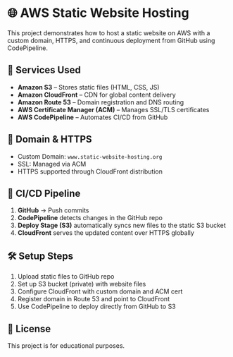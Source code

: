 # 🌐 AWS Static Website Hosting

This project demonstrates how to host a static website on AWS with a custom domain, HTTPS, and continuous deployment from GitHub using CodePipeline.

## 🧰 Services Used

- **Amazon S3** – Stores static files (HTML, CSS, JS)
- **Amazon CloudFront** – CDN for global content delivery
- **Amazon Route 53** – Domain registration and DNS routing
- **AWS Certificate Manager (ACM)** – Manages SSL/TLS certificates
- **AWS CodePipeline** – Automates CI/CD from GitHub

## 🔐 Domain & HTTPS

- Custom Domain: `www.static-website-hosting.org`
- SSL: Managed via ACM
- HTTPS supported through CloudFront distribution

## 🔁 CI/CD Pipeline

1. **GitHub** → Push commits
2. **CodePipeline** detects changes in the GitHub repo
3. **Deploy Stage (S3)** automatically syncs new files to the static S3 bucket
4. **CloudFront** serves the updated content over HTTPS globally

## 🛠️ Setup Steps

1. Upload static files to GitHub repo  
2. Set up S3 bucket (private) with website files  
3. Configure CloudFront with custom domain and ACM cert  
4. Register domain in Route 53 and point to CloudFront  
5. Use CodePipeline to deploy directly from GitHub to S3  

## 📝 License

This project is for educational purposes.

